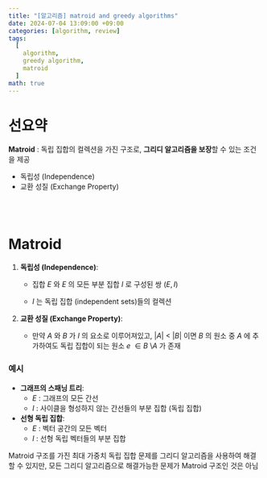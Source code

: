 ```yaml
---
title: "[알고리즘] matroid and greedy algorithms"
date: 2024-07-04 13:09:00 +09:00
categories: [algorithm, review]
tags:
  [
    algorithm,
    greedy algorithm,
    matroid
  ]
math: true
---
```


# **선요약**

**Matroid** : 독립 집합의 컬렉션을 가진 구조로, **그리디 알고리즘을 보장**할 수 있는 조건을 제공

- 독립성 (Independence)
- 교환 성질 (Exchange Property)


<br/>
<br/>

# **Matroid**

1. **독립성 (Independence)**:

   - 집합 $E$ 와 $E$ 의 모든 부분 집합 $I$ 로 구성된 쌍 $(E, I)$

   - $I$ 는 독립 집합 (independent sets)들의 컬렉션

2. **교환 성질 (Exchange Property)**:

   - 만약 $A$ 와 $B$ 가 $I$ 의 요소로 이루어져있고, $|A|$ $<$ $|B|$ 이면 $B$ 의 원소 중 $A$ 에 추가하여도 독립 집합이 되는 원소 $e$ $\in B$ $\setminus A$ 가 존재

### **예시**

- **그래프의 스패닝 트리**:
  - $E$ : 그래프의 모든 간선
  - $I$ : 사이클을 형성하지 않는 간선들의 부분 집합 (독립 집합)
- **선형 독립 집합**:
  - $E$ : 벡터 공간의 모든 벡터
  - $I$ : 선형 독립 벡터들의 부분 집합

Matroid 구조를 가진 최대 가중치 독립 집합 문제를 그리디 알고리즘을 사용하여 해결할 수 있지만, 모든 그리디 알고리즘으로 해결가능한 문제가 Matroid 구조인 것은 아님
